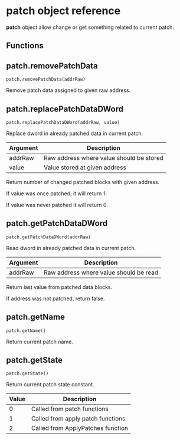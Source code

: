 # **patch** object reference

**patch** object allow change or get something related to current patch.

## Functions

## patch.removePatchData

``patch.removePatchData(addrRaw)``

Remove patch data assigned to given raw address.


## patch.replacePatchDataDWord
``patch.replacePatchDataDWord(addrRaw, value)``

Replace dword in already patched data in current patch.

| Argument | Description |
| -------- | ----------- |
| addrRaw  | Raw address where value should be stored |
| value    | Value stored at given address |

Return number of changed patched blocks with given address.

If value was once patched, it will return 1.

If value was never patched it will return 0.


## patch.getPatchDataDWord
``patch.getPatchDataDWord(addrRaw)``

Read dword in already patched data in current patch.

| Argument | Description |
| -------- | ----------- |
| addrRaw  | Raw address where value should be read |

Return last value from patched data blocks.

If address was not patched, return false.

## patch.getName
``patch.getName()``

Return current patch name.

## patch.getState
``patch.getState()``

Return current patch state constant.

| Value | Description |
| ----- | ----------- |
| 0     | Called from patch functions |
| 1     | Called from apply patch functions |
| 2     | Called from ApplyPatches function |
